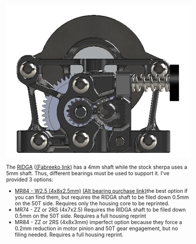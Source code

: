 ![Image RIDGA Sherpa](./Images/front.png)

The [RIDGA](https://www.bondtech.se/product/bmg-reverse-integrated-drive-gear-assembly/) ([(Fabreeko link)](https://www.fabreeko.com/products/bondtech-bmg-reverse-integrated-drive-gear-assembly?_pos=2&_psq=integrated&_ss=e&_v=1.0) has a 4mm shaft while the stock sherpa uses a 5mm shaft. Thus, different bearings must be used to support it. I've provided 3 options:
- [MR84 - W2.5 (4x8x2.5mm)](https://www.fasteddybearings.com/4x8x2-5-metal-shielded-bearing-mr84-zz-2-5/) [(Alt bearing purchase link)](https://kb-3d.com/store/magnets-bearings/807-4x8x25-metric-ball-bearing-mr84-zz-6440891415884.html)the best option if you can find them, but requires the RIDGA shaft to be filed down 0.5mm on the 50T side. Requires only the housing core to be reprinted.
- MR74 - ZZ or 2RS (4x7x2.5) Requires the RIDGA shaft to be filed down 0.5mm on the 50T side. Requires a full housing reprint
- MR84 - ZZ or 2RS (4x8x3mm) imperfect option because they force a 0.2mm reduction in motor pinion and 50T gear engagement, but no filing needed. Requires a full housing reprint.




